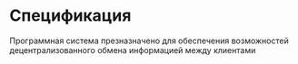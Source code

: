 # Спецификация #
Программная система презназначено для обеспечения возможностей децентрализованного обмена информацией между клиентами
